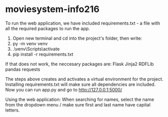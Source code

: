 # moviesystem-info216

To run the web application, we have included requirements.txt - a file with all the required packages to run the app. 

1. Open new terminal and cd into the project's folder, then write:
2. py -m venv venv
3. .\venv\Scripts\activate
4. pip install -r requirements.txt

If that does not work, the neccesary packages are:
Flask
Jinja2
RDFLib
pandas
requests

The steps above creates and activates a virtual environment for the project. Installing requirements.txt will make sure all dependencies are included. Now you can run app.py and go to http://127.0.0.1:5000/

Using the web application:
When searching for names, select the name from the dropdown menu / make sure first and last name have capital letters. 




